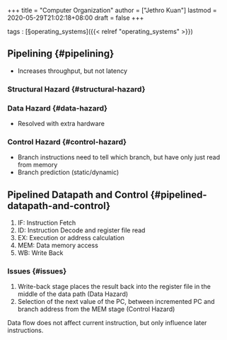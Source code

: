 +++
title = "Computer Organization"
author = ["Jethro Kuan"]
lastmod = 2020-05-29T21:02:18+08:00
draft = false
+++

tags
: [§operating\_systems]({{< relref "operating_systems" >}})

## Pipelining {#pipelining}

- Increases throughput, but not latency

### Structural Hazard {#structural-hazard}

### Data Hazard {#data-hazard}

- Resolved with extra hardware

### Control Hazard {#control-hazard}

- Branch instructions need to tell which branch, but have only just
  read from memory
- Branch prediction (static/dynamic)

## Pipelined Datapath and Control {#pipelined-datapath-and-control}

1.  IF: Instruction Fetch
2.  ID: Instruction Decode and register file read
3.  EX: Execution or address calculation
4.  MEM: Data memory access
5.  WB: Write Back

### Issues {#issues}

1.  Write-back stage places the result back into the register file in
    the middle of the data path (Data Hazard)
2.  Selection of the next value of the PC, between incremented PC and
    branch address from the MEM stage (Control Hazard)

Data flow does not affect current instruction, but only influence
later instructions.
